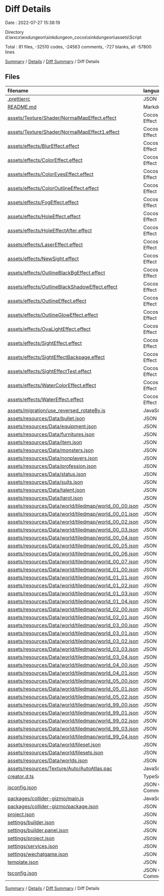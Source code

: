 # Diff Details

Date : 2022-07-27 15:38:19

Directory d:\\wxcx\\wxdungeon\\sinkdungeon_cocos\\sinkdungeon\\assets\\Script

Total : 81 files,  -32510 codes, -24563 comments, -727 blanks, all -57800 lines

[Summary](results.md) / [Details](details.md) / [Diff Summary](diff.md) / Diff Details

## Files
| filename | language | code | comment | blank | total |
| :--- | :--- | ---: | ---: | ---: | ---: |
| [.prettierrc](/.prettierrc) | JSON | -12 | 0 | -1 | -13 |
| [README.md](/README.md) | Markdown | -2 | 0 | -1 | -3 |
| [assets/Texture/Shader/NormalMapEffect.effect](/assets/Texture/Shader/NormalMapEffect.effect) | Cocos Effect | -78 | -2 | -25 | -105 |
| [assets/Texture/Shader/NormalMapEffect1.effect](/assets/Texture/Shader/NormalMapEffect1.effect) | Cocos Effect | -78 | -14 | -26 | -118 |
| [assets/effects/BlurEffect.effect](/assets/effects/BlurEffect.effect) | Cocos Effect | -75 | -1 | -18 | -94 |
| [assets/effects/ColorEffect.effect](/assets/effects/ColorEffect.effect) | Cocos Effect | -66 | -1 | -24 | -91 |
| [assets/effects/ColorEyesEffect.effect](/assets/effects/ColorEyesEffect.effect) | Cocos Effect | -86 | -2 | -22 | -110 |
| [assets/effects/ColorOutlineEffect.effect](/assets/effects/ColorOutlineEffect.effect) | Cocos Effect | -111 | -3 | -19 | -133 |
| [assets/effects/FogEffect.effect](/assets/effects/FogEffect.effect) | Cocos Effect | -71 | -1 | -18 | -90 |
| [assets/effects/HoleEffect.effect](/assets/effects/HoleEffect.effect) | Cocos Effect | -124 | -13 | -21 | -158 |
| [assets/effects/HoleEffectAfter.effect](/assets/effects/HoleEffectAfter.effect) | Cocos Effect | -75 | -2 | -20 | -97 |
| [assets/effects/LaserEffect.effect](/assets/effects/LaserEffect.effect) | Cocos Effect | -67 | -11 | -19 | -97 |
| [assets/effects/NewSight.effect](/assets/effects/NewSight.effect) | Cocos Effect | -81 | -1 | -19 | -101 |
| [assets/effects/OutlineBlackBgEffect.effect](/assets/effects/OutlineBlackBgEffect.effect) | Cocos Effect | -117 | -3 | -21 | -141 |
| [assets/effects/OutlineBlackShadowEffect.effect](/assets/effects/OutlineBlackShadowEffect.effect) | Cocos Effect | -116 | -3 | -19 | -138 |
| [assets/effects/OutlineEffect.effect](/assets/effects/OutlineEffect.effect) | Cocos Effect | -113 | -3 | -18 | -134 |
| [assets/effects/OutlineGlowEffect.effect](/assets/effects/OutlineGlowEffect.effect) | Cocos Effect | -121 | -2 | -17 | -140 |
| [assets/effects/OvaLightEffect.effect](/assets/effects/OvaLightEffect.effect) | Cocos Effect | -85 | -1 | -18 | -104 |
| [assets/effects/SightEffect.effect](/assets/effects/SightEffect.effect) | Cocos Effect | -75 | -1 | -20 | -96 |
| [assets/effects/SightEffectBackpage.effect](/assets/effects/SightEffectBackpage.effect) | Cocos Effect | -90 | -1 | -20 | -111 |
| [assets/effects/SightEffectTest.effect](/assets/effects/SightEffectTest.effect) | Cocos Effect | -54 | -6 | -17 | -77 |
| [assets/effects/WaterColorEffect.effect](/assets/effects/WaterColorEffect.effect) | Cocos Effect | -117 | -7 | -23 | -147 |
| [assets/effects/WaterEffect.effect](/assets/effects/WaterEffect.effect) | Cocos Effect | -74 | -7 | -22 | -103 |
| [assets/migration/use_reversed_rotateBy.js](/assets/migration/use_reversed_rotateBy.js) | JavaScript | -1 | -11 | -2 | -14 |
| [assets/resources/Data/bullet.json](/assets/resources/Data/bullet.json) | JSON | -1,008 | 0 | -1 | -1,009 |
| [assets/resources/Data/equipment.json](/assets/resources/Data/equipment.json) | JSON | -4,580 | 0 | -1 | -4,581 |
| [assets/resources/Data/furnitures.json](/assets/resources/Data/furnitures.json) | JSON | -251 | 0 | -1 | -252 |
| [assets/resources/Data/item.json](/assets/resources/Data/item.json) | JSON | -1,523 | 0 | -1 | -1,524 |
| [assets/resources/Data/monsters.json](/assets/resources/Data/monsters.json) | JSON | -1,057 | 0 | -1 | -1,058 |
| [assets/resources/Data/nonplayers.json](/assets/resources/Data/nonplayers.json) | JSON | -155 | 0 | -1 | -156 |
| [assets/resources/Data/profession.json](/assets/resources/Data/profession.json) | JSON | -601 | 0 | 0 | -601 |
| [assets/resources/Data/status.json](/assets/resources/Data/status.json) | JSON | -873 | 0 | -1 | -874 |
| [assets/resources/Data/suits.json](/assets/resources/Data/suits.json) | JSON | -339 | 0 | 0 | -339 |
| [assets/resources/Data/talent.json](/assets/resources/Data/talent.json) | JSON | -199 | 0 | -1 | -200 |
| [assets/resources/Data/tarot.json](/assets/resources/Data/tarot.json) | JSON | -156 | 0 | 0 | -156 |
| [assets/resources/Data/world/tiledmap/world_00_00.json](/assets/resources/Data/world/tiledmap/world_00_00.json) | JSON | -149 | 0 | 0 | -149 |
| [assets/resources/Data/world/tiledmap/world_00_01.json](/assets/resources/Data/world/tiledmap/world_00_01.json) | JSON | -144 | 0 | 0 | -144 |
| [assets/resources/Data/world/tiledmap/world_00_02.json](/assets/resources/Data/world/tiledmap/world_00_02.json) | JSON | -144 | 0 | 0 | -144 |
| [assets/resources/Data/world/tiledmap/world_00_03.json](/assets/resources/Data/world/tiledmap/world_00_03.json) | JSON | -144 | 0 | 0 | -144 |
| [assets/resources/Data/world/tiledmap/world_00_04.json](/assets/resources/Data/world/tiledmap/world_00_04.json) | JSON | -299 | 0 | 0 | -299 |
| [assets/resources/Data/world/tiledmap/world_00_05.json](/assets/resources/Data/world/tiledmap/world_00_05.json) | JSON | -154 | 0 | 0 | -154 |
| [assets/resources/Data/world/tiledmap/world_00_06.json](/assets/resources/Data/world/tiledmap/world_00_06.json) | JSON | -168 | 0 | 0 | -168 |
| [assets/resources/Data/world/tiledmap/world_00_07.json](/assets/resources/Data/world/tiledmap/world_00_07.json) | JSON | -149 | 0 | 0 | -149 |
| [assets/resources/Data/world/tiledmap/world_01_00.json](/assets/resources/Data/world/tiledmap/world_01_00.json) | JSON | -154 | 0 | 0 | -154 |
| [assets/resources/Data/world/tiledmap/world_01_01.json](/assets/resources/Data/world/tiledmap/world_01_01.json) | JSON | -149 | 0 | 0 | -149 |
| [assets/resources/Data/world/tiledmap/world_01_02.json](/assets/resources/Data/world/tiledmap/world_01_02.json) | JSON | -144 | 0 | 0 | -144 |
| [assets/resources/Data/world/tiledmap/world_01_03.json](/assets/resources/Data/world/tiledmap/world_01_03.json) | JSON | -144 | 0 | 0 | -144 |
| [assets/resources/Data/world/tiledmap/world_01_04.json](/assets/resources/Data/world/tiledmap/world_01_04.json) | JSON | -172 | 0 | 0 | -172 |
| [assets/resources/Data/world/tiledmap/world_02_00.json](/assets/resources/Data/world/tiledmap/world_02_00.json) | JSON | -149 | 0 | 0 | -149 |
| [assets/resources/Data/world/tiledmap/world_02_01.json](/assets/resources/Data/world/tiledmap/world_02_01.json) | JSON | -144 | 0 | 0 | -144 |
| [assets/resources/Data/world/tiledmap/world_03_00.json](/assets/resources/Data/world/tiledmap/world_03_00.json) | JSON | -144 | 0 | 0 | -144 |
| [assets/resources/Data/world/tiledmap/world_03_01.json](/assets/resources/Data/world/tiledmap/world_03_01.json) | JSON | -144 | 0 | 0 | -144 |
| [assets/resources/Data/world/tiledmap/world_03_02.json](/assets/resources/Data/world/tiledmap/world_03_02.json) | JSON | -144 | 0 | 0 | -144 |
| [assets/resources/Data/world/tiledmap/world_03_03.json](/assets/resources/Data/world/tiledmap/world_03_03.json) | JSON | -144 | 0 | 0 | -144 |
| [assets/resources/Data/world/tiledmap/world_03_04.json](/assets/resources/Data/world/tiledmap/world_03_04.json) | JSON | -144 | 0 | 0 | -144 |
| [assets/resources/Data/world/tiledmap/world_04_00.json](/assets/resources/Data/world/tiledmap/world_04_00.json) | JSON | -144 | 0 | 0 | -144 |
| [assets/resources/Data/world/tiledmap/world_04_01.json](/assets/resources/Data/world/tiledmap/world_04_01.json) | JSON | -144 | 0 | 0 | -144 |
| [assets/resources/Data/world/tiledmap/world_05_00.json](/assets/resources/Data/world/tiledmap/world_05_00.json) | JSON | -167 | 0 | -1 | -168 |
| [assets/resources/Data/world/tiledmap/world_05_01.json](/assets/resources/Data/world/tiledmap/world_05_01.json) | JSON | -144 | 0 | 0 | -144 |
| [assets/resources/Data/world/tiledmap/world_05_02.json](/assets/resources/Data/world/tiledmap/world_05_02.json) | JSON | -144 | 0 | 0 | -144 |
| [assets/resources/Data/world/tiledmap/world_99_00.json](/assets/resources/Data/world/tiledmap/world_99_00.json) | JSON | -196 | 0 | 0 | -196 |
| [assets/resources/Data/world/tiledmap/world_99_01.json](/assets/resources/Data/world/tiledmap/world_99_01.json) | JSON | -134 | 0 | 0 | -134 |
| [assets/resources/Data/world/tiledmap/world_99_02.json](/assets/resources/Data/world/tiledmap/world_99_02.json) | JSON | -146 | 0 | 0 | -146 |
| [assets/resources/Data/world/tiledmap/world_99_03.json](/assets/resources/Data/world/tiledmap/world_99_03.json) | JSON | -146 | 0 | 0 | -146 |
| [assets/resources/Data/world/tiledmap/world_99_04.json](/assets/resources/Data/world/tiledmap/world_99_04.json) | JSON | -146 | 0 | 0 | -146 |
| [assets/resources/Data/world/tileset.json](/assets/resources/Data/world/tileset.json) | JSON | -3,227 | 0 | 0 | -3,227 |
| [assets/resources/Data/world/tilesets.json](/assets/resources/Data/world/tilesets.json) | JSON | -3,637 | 0 | 0 | -3,637 |
| [assets/resources/Data/worlds.json](/assets/resources/Data/worlds.json) | JSON | -310 | 0 | 0 | -310 |
| [assets/resources/Texture/Auto/AutoAtlas.pac](/assets/resources/Texture/Auto/AutoAtlas.pac) | JavaScript | -3 | 0 | 0 | -3 |
| [creator.d.ts](/creator.d.ts) | TypeScript | -7,444 | -24,376 | -254 | -32,074 |
| [jsconfig.json](/jsconfig.json) | JSON with Comments | -15 | 0 | 0 | -15 |
| [packages/collider-gizmo/main.js](/packages/collider-gizmo/main.js) | JavaScript | -167 | -91 | -31 | -289 |
| [packages/collider-gizmo/package.json](/packages/collider-gizmo/package.json) | JSON | -9 | 0 | 0 | -9 |
| [project.json](/project.json) | JSON | -7 | 0 | 0 | -7 |
| [settings/builder.json](/settings/builder.json) | JSON | -74 | 0 | -1 | -75 |
| [settings/builder.panel.json](/settings/builder.panel.json) | JSON | -7 | 0 | 0 | -7 |
| [settings/project.json](/settings/project.json) | JSON | -171 | 0 | -1 | -172 |
| [settings/services.json](/settings/services.json) | JSON | -138 | 0 | 0 | -138 |
| [settings/wechatgame.json](/settings/wechatgame.json) | JSON | -8 | 0 | -1 | -9 |
| [template.json](/template.json) | JSON | -5 | 0 | 0 | -5 |
| [tsconfig.json](/tsconfig.json) | JSON with Comments | -19 | 0 | 0 | -19 |

[Summary](results.md) / [Details](details.md) / [Diff Summary](diff.md) / Diff Details
